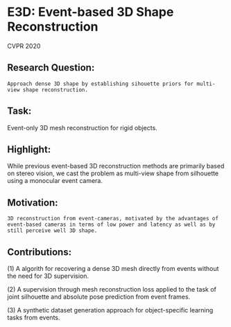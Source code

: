 
# E3D: Event-based 3D Shape Reconstruction

CVPR 2020
    
## Research Question:
	Approach dense 3D shape by establishing sihouette priors for multi-view shape reconstruction.
  
## Task:
  Event-only 3D mesh reconstruction for rigid objects.

## Highlight:
  While previous event-based 3D reconstruction methods are primarily based on stereo vision, we cast the problem as multi-view shape from silhouette using a monocular event camera.

## Motivation:
	3D reconstruction from event-cameras, motivated by the advantages of event-based cameras in terms of low power and latency as well as by still perceive well 3D shape.

## Contributions:
(1) A algorith for recovering a dense 3D mesh directly from events without the need for 3D supervision.

(2) A supervision through mesh reconstruction loss applied to the task of joint silhouette and absolute pose prediction from event frames. 

(3) A synthetic dataset generation approach for object-specific learning tasks from events.
